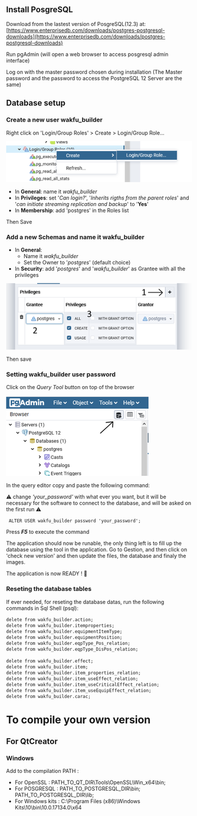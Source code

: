 ## Install PosgreSQL
Download from the lastest version of PosgreSQL(12.3) at: 
	[https://www.enterprisedb.com/downloads/postgres-postgresql-downloads](https://www.enterprisedb.com/downloads/postgres-postgresql-downloads)
	
Run pgAdmin (will open a web browser to access posgresql admin interface)
	
Log on with the master password chosen during installation 
(The Master password and the password to access the PostgreSQL 12 Server are the same)

## Database setup
### Create a new user wakfu_builder

Right click on 'Login/Group Roles' > Create > Login/Group Role...

![create user image](images/create_user.PNG)

* In **General**: name it _wakfu_builder_
* In **Privileges**: set '_Can login?_', '_Inherits rigths from the parent roles_' and '_can initiate streaming replication and backup_' to '**Yes**'
* In **Membership**: add 'postgres' in the Roles list

Then Save
			
### Add a new Schemas and name it wakfu_builder
* In **General**: 
  * Name it _wakfu_builder_
  * Set the Owner to '_postgres_' (default choice)
* In **Security**: add '_postgres_' and '_wakfu_builder_' as Grantee with all the privileges

![](images/add_priviliges_1.PNG)

Then save

### Setting wakfu_builder user password

Click on the _Query Tool_ button on top of the browser

![](images/query_tool.png)
	
In the query editor copy and paste the following command: 

⚠️ change _'your_password'_ with what ever you want, but it will be necessary for the software to connect to the database, and will be asked on the first run ⚠️ 

	 ALTER USER wakfu_builder password 'your_password';

Press **_F5_** to execute the command

The application should now be runable, the only thing left is to fill up the database using the tool in the application.
Go to Gestion, and then click on 'check new version' and then update the files, the database and finaly the images.

The application is now READY ! 🎉 

### Reseting the database tables

If ever needed, for reseting the database datas, run the following commands in Sql Shell (psql):

	delete from wakfu_builder.action;
	delete from wakfu_builder.itemproperties;
	delete from wakfu_builder.equipmentItemType;
	delete from wakfu_builder.equipmentPosition;
	delete from wakfu_builder.eqpType_Pos_relation;
	delete from wakfu_builder.eqpType_DisPos_relation;

	delete from wakfu_builder.effect;
	delete from wakfu_builder.item;
	delete from wakfu_builder.item_properties_relation;
	delete from wakfu_builder.item_useEffect_relation;
	delete from wakfu_builder.item_useCriticalEffect_relation;
	delete from wakfu_builder.item_useEquipEffect_relation;
	delete from wakfu_builder.carac;
	
# To compile your own version
## For QtCreator
### Windows

Add to the compilation PATH : 
* For OpenSSL :
	PATH_TO_QT_DIR\Tools\OpenSSL\Win_x64\bin;
* For POSGRESQL :
	PATH_TO_POSTGRESQL_DIR\bin;
	PATH_TO_POSTGRESQL_DIR\lib;
* For Windows kits :
	C:\Program Files (x86)\Windows Kits\10\bin\10.0.17134.0\x64
